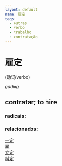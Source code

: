 ```yaml
--- 
layout: default
name: 雇定 
tags: 
  - outras
  - verbo
  - trabalho
  - contratação
--- 
```

# 雇定 
(动词/verbo)  
 
*gùdìng*  
## contratar; to hire 
### radicais: 
### relacionados: 
[一定](/zhengshidu/hsk2/一定)  
[雇](/zhengshidu/hsk7-9/雇)  
[立定](/zhengshidu/outras/立定)  
[料定](/zhengshidu/outras/料定)  

